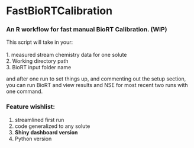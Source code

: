 # FastBioRTCalibration
### An R workflow for fast manual BioRT Calibration. (WIP)

This script will take in your:
<br>
<br>1. measured stream chemistry data for one solute
<br>2. Working directory path
<br>3. BioRT input folder name

and after one run to set things up, and commenting out the setup section, you can run BioRT and view results and NSE for most recent two runs with one command.

### Feature wishlist:
1. streamlined first run
3. code generalized to any solute
4. **Shiny dashboard version**
5. Python version
